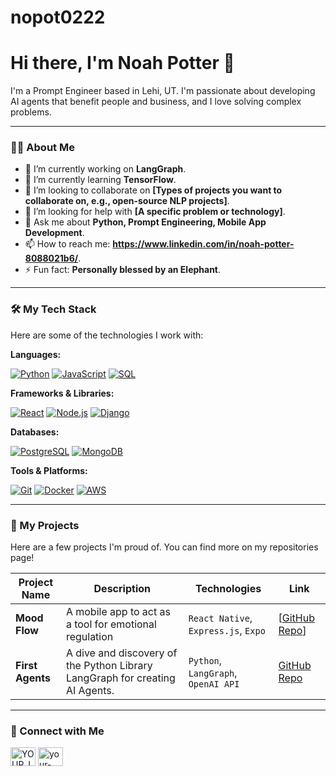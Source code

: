 # nopot0222
# Hi there, I'm Noah Potter 👋

I'm a Prompt Engineer based in Lehi, UT. I'm passionate about developing AI agents that benefit people and business, and I love solving complex problems.

---

### 👨‍💻 About Me

-   🔭 I’m currently working on **LangGraph**.
-   🌱 I’m currently learning **TensorFlow**.
-   👯 I’m looking to collaborate on **[Types of projects you want to collaborate on, e.g., open-source NLP projects]**.
-   🤔 I’m looking for help with **[A specific problem or technology]**.
-   💬 Ask me about **Python, Prompt Engineering, Mobile App Development**.
-   📫 How to reach me: **https://www.linkedin.com/in/noah-potter-8088021b6/**.
-   ⚡ Fun fact: **Personally blessed by an Elephant**.

---

### 🛠️ My Tech Stack

Here are some of the technologies I work with:

**Languages:**
<p>
    <a href="#"><img alt="Python" src="https://img.shields.io/badge/Python-3776AB?style=for-the-badge&logo=python&logoColor=white"></a>
    <a href="#"><img alt="JavaScript" src="https://img.shields.io/badge/JavaScript-F7DF1E?style=for-the-badge&logo=javascript&logoColor=black"></a>
    <a href="#"><img alt="SQL" src="https://img.shields.io/badge/SQL-025E8C?style=for-the-badge&logo=microsoft-sql-server&logoColor=white"></a>
    </p>

**Frameworks & Libraries:**
<p>
    <a href="#"><img alt="React" src="https://img.shields.io/badge/React-61DAFB?style=for-the-badge&logo=react&logoColor=black"></a>
    <a href="#"><img alt="Node.js" src="https://img.shields.io/badge/Node.js-339933?style=for-the-badge&logo=nodedotjs&logoColor=white"></a>
    <a href="#"><img alt="Django" src="https://img.shields.io/badge/Django-092E20?style=for-the-badge&logo=django&logoColor=white"></a>
    </p>

**Databases:**
<p>
    <a href="#"><img alt="PostgreSQL" src="https://img.shields.io/badge/PostgreSQL-4169E1?style=for-the-badge&logo=postgresql&logoColor=white"></a>
    <a href="#"><img alt="MongoDB" src="https://img.shields.io/badge/MongoDB-47A248?style=for-the-badge&logo=mongodb&logoColor=white"></a>
    </p>

**Tools & Platforms:**
<p>
    <a href="#"><img alt="Git" src="https://img.shields.io/badge/Git-F05032?style=for-the-badge&logo=git&logoColor=white"></a>
    <a href="#"><img alt="Docker" src="https://img.shields.io/badge/Docker-2496ED?style=for-the-badge&logo=docker&logoColor=white"></a>
    <a href="#"><img alt="AWS" src="https://img.shields.io/badge/AWS-232F3E?style=for-the-badge&logo=amazon-aws&logoColor=white"></a>
    </p>

---

### 🚀 My Projects

Here are a few projects I'm proud of. You can find more on my repositories page!

| Project Name | Description | Technologies | Link |
|--------------|-------------|--------------|------|
| **Mood Flow** | A mobile app to act as a tool for emotional regulation | `React Native`, `Express.js`, `Expo` | [[GitHub Repo](https://github.com/nopot22/MoodFlow)] |
| **First Agents** | A dive and discovery of the Python Library LangGraph for creating AI Agents. | `Python`, `LangGraph`, `OpenAI API` | [GitHub Repo](https://github.com/nopot22/first_agents) |

---

### 🔗 Connect with Me

<p align="left">
<a href="[https://linkedin.com/in/noah-potter-8088021b6]" target="blank"><img align="center" src="https://raw.githubusercontent.com/rahuldkjain/github-profile-readme-generator/master/src/images/icons/Social/linked-in-alt.svg" alt="YOUR_LINKEDIN_USERNAME" height="30" width="40" /></a>
<a href="https://noahjpotter.com" target="blank"><img align="center" src="https://raw.githubusercontent.com/rahuldkjain/github-profile-readme-generator/master/src/images/icons/Social/rss.svg" alt="your-personal-website.com" height="30" width="40" /></a>
</p>
